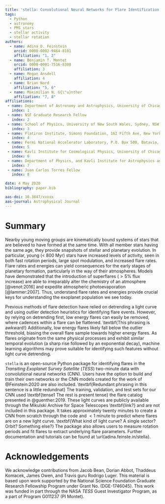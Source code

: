 ```yaml
---
title: 'stella: Convolutional Neural Networks for Flare Identification in TESS'
tags:
  - Python
  - astronomy
  - PMS stars
  - stellar activity
  - stellar rotation
authors:
  - name: Adina D. Feinstein
    orcid: 0000-0002-9464-8101 
    affiliation: "1, 2"
  - name: Benjamin T. Montet
    orcid: 0000-0001-7516-8308
    affiliation: 3
  - name: Megan Ansdell
    affiliation: 4
  - name: Brian Nord
    affiliation: "5, 6"
  - name: Maximilian N. G{\"u}nther
    affiliation: "7, 8"
affiliations:
 - name: Department of Astronomy and Astrophysics, University of Chicago, 5640 S. Ellis Ave, Chicago, IL 60637, USA
   index: 1
 - name: NSF Graduate Research Fellow
   index: 2
 - name: School of Physics, University of New South Wales, Sydney, NSW 2052, Australia
   index: 3
 - name: Flatiron Institute, Simons Foundation, 162 Fifth Ave, New York, NY 10010, USA
   index: 4
 - name: Fermi National Accelerator Laboratory, P.O. Box 500, Batavia, IL 60510, USA
   index: 5
 - name: Kavli Institute for Cosmological Physics, University of Chicago, Chicago, IL 60637, USA
   index: 6
 - name: Department of Physics, and Kavli Institute for Astrophysics and Space Research, Massachusetts Institute of Technology, Cambridge, MA 02139, USA
   index: 7
 - name: Juan Carlos Torres Fellow
   index: 8

date: 4 May 2020
bibliography: paper.bib

aas-doi: 10.3847/xxxxx 
aas-journal: Astrophysical Journal
---
```


# Summary

Nearby young moving groups are kinematically bound systems of stars that are believed to have formed at the same time.
With all member stars having the same age, they provide snapshots of stellar and planetary evolution. 
In particular, young ($<$ 800 Myr) stars have increased levels of activity, seen in both fast rotation periods, large spot modulation, and increased flare rates.
Flare rates and energies can yield consequences for the early stages of planetary formation, particularly in the way of their atmospheres.
Models have demonstrated that the introduction of superflares ($> 5\%$ flux increase) are able to irreparably alter the chemistry of an atmosphere [@venot:2016] and expedite atmospheric photoevaporation [@lammer:2007]. 
Thus, understand flare rates and energies provide crucial keys for understanding the exoplanet population we see today.

Previous methods of flare detection have relied on detrending a light curve and using outlier detection heuristics for identifying flare events.
However, by relying on detrending first, low energy flares can easily be removed, where cadences within a flare can be flattened. \textbf{This phrasing is awkward!} 
Additionally, low energy flares likely fall below the outlier threshold, biasing the overall flare sample towards higher energy flares.
As flares originate from the same physical processes and exhibit similar temporal evolution (a sharp rise followed by an exponential decay), machine learning algorithms may prove suitable for identifying such features without light curve detrending.

`stella` is an open-source Python package for identifying flares in the *Transiting Exoplanet Survey Satellite* (*TESS*) two-minute data with convolutional neural networks (CNN).
Users have the option to build and train their own networks or the CNN models created for the work of @Feinstein:2020 are also included. \textbf{Redundant phrasing in this sentence is a little redundnat}
The training, validation, and test sets for our CNN used \textbf{tense1 The rest is present tense} the flare catalog presented in @guenther:2019. These light curves are publicly available through the Mikulski Archive for Space Telescopes \textbf{link?} and are not included in this package.
It takes approximately twenty minutes to create a CNN from scratch through the code and $<1$ minute to predict where flares are on a new light curve. \textbf{What kind of light curve? A single sector? Orbit? Something else?}
The package also allows users to measure rotation periods and fit flares to extract underlying flare parameters. Further documentation and tutorials can be found at \url{adina.feinste.in/stella}.

# Acknowledgements

We acknowledge contributions from Jacob Bean, Dorian Abbot, Thaddeus Komacek, James Owen, and Travis guru Rodrigo Luger.
This material is based upon work supported by the National Science Foundation Graduate Research Fellowship Program under Grant No. (DGE-1746045).
This work was funded in part through the NASA *TESS* Guest Investigator Program, as a part of Program G011237 (PI Montet).
